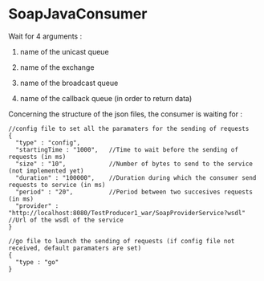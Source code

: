 # SoapJavaConsumer


Wait for 4 arguments :

1. name of the unicast queue

2. name of the exchange

3. name of the broadcast queue

4. name of the callback queue (in order to return data)


Concerning the structure of the json files, the consumer is waiting for :

```
//config file to set all the paramaters for the sending of requests
{
  "type" : "config",
  "startingTime : "1000",   //Time to wait before the sending of requests (in ms)
  "size" : "10",            //Number of bytes to send to the service (not implemented yet)
  "duration" : "100000",    //Duration during which the consumer send requests to service (in ms)
  "period" : "20",          //Period between two succesives requests (in ms)
  "provider" : "http://localhost:8080/TestProducer1_war/SoapProviderService?wsdl" //Url of the wsdl of the service
}

//go file to launch the sending of requests (if config file not received, default paramaters are set)
{
  "type : "go"
}
```
